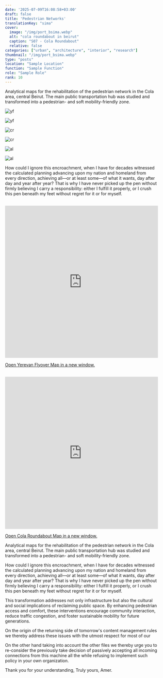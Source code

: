 ```yaml
---
date: '2025-07-09T16:08:58+03:00'
draft: false
title: 'Pedestrian Networks'
translationKey: "sima"
cover:
  image: "/img/port_bsima.webp"
  alt: "cola roundabout in beirut"
  caption: "S07 - Cola Roundabout"
  relative: false 
categories: ["urban", "architecture", "interior", "research"]
thumbnail: "/img/port_bsima.webp"
type: "posts"
location: "Sample Location"
function: "Sample Function"
role: "Sample Role"
rank: 10
---
```


Analytical maps for the rehabilitation of the pedestrian network in the Cola area, central Beirut. The main public transportation hub was studied and transformed into a pedestrian- and soft mobility-friendly zone.

![yf](/img/yf_sat.webp)

![yf](/img/yf.webp)

![cr](/img/cr_sat.webp)

![cr](/img/cr.webp)

![al](/img/br.webp)

![al](/img/br2.webp)

How could I ignore this encroachment, when I have for decades witnessed the calculated planning advancing upon my nation and homeland from every direction, achieving all—or at least some—of what it wants, day after day and year after year? That is why I have never picked up the pen without firmly believing I carry a responsibility: either I fulfill it properly, or I crush this pen beneath my feet without regret for it or for myself.



<br>
<iframe src="https://sima-yf.netlify.app" width="100%" height="500" style="border: none;"></iframe>
<br>

<a href="https://sima-yf.netlify.app" target="_blank">Open Yerevan Flyover Map in a new window.</a>

<br>
<iframe src="https://sima-cr.netlify.app" width="100%" height="500" style="border: none;"></iframe>
<br>

<a href="https://sima-cr.netlify.app" target="_blank">Open Cola Roundabout Map in a new window.</a>

Analytical maps for the rehabilitation of the pedestrian network in the Cola area, central Beirut. The main public transportation hub was studied and transformed into a pedestrian- and soft mobility-friendly zone. 

How could I ignore this encroachment, when I have for decades witnessed the calculated planning advancing upon my nation and homeland from every direction, achieving all—or at least some—of what it wants, day after day and year after year? That is why I have never picked up the pen without firmly believing I carry a responsibility: either I fulfill it properly, or I crush this pen beneath my feet without regret for it or for myself.



This transformation addresses not only infrastructure but also the cultural and social implications of reclaiming public space. By enhancing pedestrian access and comfort, these interventions encourage community interaction, reduce traffic congestion, and foster sustainable mobility for future generations.


On the origin of the returning side of tomorrow's content management rules we thereby address these issues with the utmost respect for most of our

On the other hand taking into account the other files we thereby urge you to re-consider the previously take decision of passively accepting all incoming connections from this machine all the while refusing to implement such policy in your own organization.

Thank you for your understanding,
Truly yours,
Amer.
